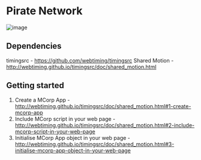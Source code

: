 # Pirate Network

![image](https://i.imgur.com/6VwZWwk.png)

## Dependencies
timingsrc - https://github.com/webtiming/timingsrc
Shared Motion - http://webtiming.github.io/timingsrc/doc/shared_motion.html

## Getting started
1. Create a MCorp App - http://webtiming.github.io/timingsrc/doc/shared_motion.html#1-create-mcorp-app
2. Include MCorp script in your web page - http://webtiming.github.io/timingsrc/doc/shared_motion.html#2-include-mcorp-script-in-your-web-page
3. Initialise MCorp App object in your web page - http://webtiming.github.io/timingsrc/doc/shared_motion.html#3-initialise-mcorp-app-object-in-your-web-page


